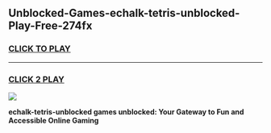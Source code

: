 
## Unblocked-Games-echalk-tetris-unblocked-Play-Free-274fx
<h3>
<a href="https://premium76.site?title=echalk-tetris-unblocked&ref=21A">CLICK TO PLAY</a></h3>
<hr>

<h3>
<a href="https://premium76.site?title=echalk-tetris-unblocked&ref=21A">CLICK 2 PLAY</a>
  
</h3>

<a href="https://premium76.site?title=echalk-tetris-unblocked&ref=21A"><img src="https://clearcache.store/games.png"></a>


**echalk-tetris-unblocked games unblocked: Your Gateway to Fun and Accessible Online Gaming**

